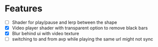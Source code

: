 # Features
- [ ] Shader for play/pause and lerp between the shape
- [x] Video player shader with transparent option to remove black bars
- [x] Blur behind ui with video texture
- [ ] switching to and from avp while playing the same url might not sync
